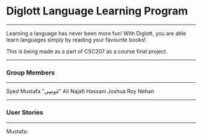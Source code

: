 # Diglott Language Learning Program
____
Learning a language has never been more fun! With Diglott, you are able learn languages simply by reading your favourite books!

This is being made as a part of CSC207 as a course final project.
____
### Group Members
____
Syed Mustafa "مُوصِي" Ali Najafi Hassani
Joshua
Roy
Nehan
____
### User Stories
____
Mustafa: 


